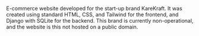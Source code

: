 E-commerce website developed for the start-up brand KareKraft. It was created using standard HTML, CSS, and Tailwind for the frontend, and Django with SQLite for the backend. This brand is currently non-operational, and the website is this not hosted on a public domain. 
